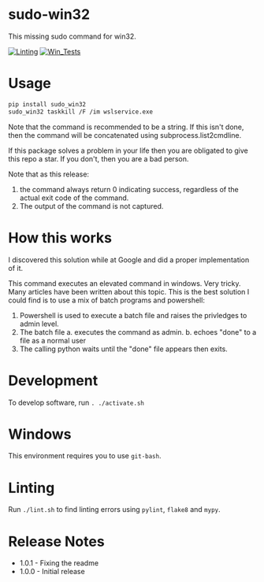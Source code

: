 # sudo-win32

This missing sudo command for win32.

[![Linting](../../actions/workflows/lint.yml/badge.svg)](../../actions/workflows/lint.yml)
[![Win_Tests](../../actions/workflows/push_win.yml/badge.svg)](../../actions/workflows/push_win.yml)

# Usage

```bash
pip install sudo_win32
sudo_win32 taskkill /F /im wslservice.exe
```

Note that the command is recommended to be a string. If this isn't done, then the command
will be concatenated using subprocess.list2cmdline.

If this package solves a problem in your life then you are obligated to give this repo
a star. If you don't, then you are a bad person.

Note that as this release:
  1. the command always return 0 indicating success, regardless of
the actual exit code of the command.
  2. The output of the command is not captured.

# How this works

I discovered this solution while at Google and did a proper implementation of it.

This command executes an elevated command in windows. Very tricky. Many articles have been written
about this topic. This is the best solution I could find is to use a mix of batch programs
and powershell:
1. Powershell is used to execute a batch file and raises the privledges to admin level.
2. The batch file
  a. executes the command as admin.
  b. echoes "done" to a file as a normal user
3. The calling python waits until the "done" file appears then exits.

# Development

To develop software, run `. ./activate.sh`

# Windows

This environment requires you to use `git-bash`.

# Linting

Run `./lint.sh` to find linting errors using `pylint`, `flake8` and `mypy`.

# Release Notes

  * 1.0.1 - Fixing the readme
  * 1.0.0 - Initial release